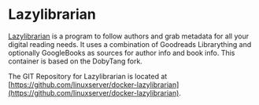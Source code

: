 # Lazylibrarian

[Lazylibrarian](https://lazylibrarian.gitlab.io/) is a program to follow authors and grab metadata for all your digital reading needs. It uses a combination of Goodreads Librarything and optionally GoogleBooks as sources for author info and book info. This container is based on the DobyTang fork.

The GIT Repository for Lazylibrarian is located at [https://github.com/linuxserver/docker-lazylibrarian](https://github.com/linuxserver/docker-lazylibrarian).
